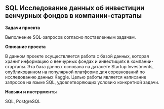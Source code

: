 ## SQL Исследование данных об инвестиции венчурных фондов в компании-стартапы

<b> Задачи проекта </b> 
  
Выполнение SQL-запросов согласно поставленным задачам.

<b> Описание проекта </b> 
  
В данном проекте осуществляется работа с базой данных, которая хранит информацию о венчурных фондах и инвестициях в компании-стартапы. Эта база данных основана на датасете Startup Investments, опубликованном на популярной платформе для соревнований по исследованию данных Kaggle. Целью работы является написание запросов на языке SQL, удовлетворяющих условию конкретной задачи.

<b> Навыки и инструменты </b> 
  
SQL, PostgreSQL
